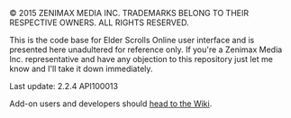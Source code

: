 © 2015 ZENIMAX MEDIA INC. TRADEMARKS BELONG TO THEIR RESPECTIVE OWNERS. ALL RIGHTS RESERVED.

This is the code base for Elder Scrolls Online user interface and is presented here unadultered for reference only. If you're a Zenimax Media Inc. representative and have any objection to this repository just let me know and I'll take it down immediately.

Last update: 2.2.4 API100013

Add-on users and developers should [head to the Wiki](https://github.com/haggen/esoui/wiki).
